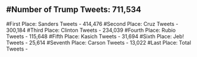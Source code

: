 #Number of Trump Tweets: 711,534
---
#First Place: Sanders Tweets - 414,476
#Second Place: Cruz Tweets - 300,184
#Third Place: Clinton Tweets - 234,039
#Fourth Place: Rubio Tweets - 115,648
#Fifth Place: Kasich Tweets - 31,694
#Sixth Place: Jeb! Tweets - 25,614
#Seventh Place: Carson Tweets - 13,022
#Last Place: Total Tweets -  
